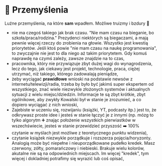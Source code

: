 # 🤔 Przemyślenia

Luźne przemyślenia, na które **sam** wpadłem.
Możliwe truizmy i bzdury 🙂

- nie ma czegoś takiego jak brak czasu. "Nie mam czasu na bieganie, bo szkoła/praca/rodzina." Prezydenci niektórych są biegaczami, a mają pewnie więcej rzeczy do zrobienia na głowie. Wszystko jest kwestią priorytetów. Jeśli ktoś powie "nie mam czasu na naukę programowania", to zwyczajnie nie jest to dla niego aż takim priorytetem. Gdy komuś naprawdę na czymś zależy, zawsze znajdzie na to czas,
- pracownika, który nie przywiązuje zbyt dużej wagi do wynagrodzenia, lecz do tego, jak ciekawy jest projekt, technologie, praca, ciężej utrzymać, niż takiego, którego zadowalają pieniądze,
- żeby wyciągać **prawidłowe** wnioski na podstawie newsów z internetu/telewizji/radia, trzeba by było być jakimś super ekspertem od wszystkiego, znać wiele niezwykle złożonych systemów i aktualnych sytuacji z wielu miejsc/dziedzin. Informacje te są zbyt krótkie, zbyt ogólnikowe, aby zwykły Kowalski był w stanie je zrozumieć, a co dopiero wyciągać z nich wnioski,
-  Zajebiste w uczeniu się, rozwijaniu (książki, YT, podcasty itp.) jest to, że odkrywasz proste idee i jesteś w stanie łączyć je z innymi (np. mózg to tylko algorytm ➕ znając położenie wszystkich pierwiastków w wszechświecie, jesteś w stanie przewidzieć przyszość ➡️ 100% czytanie w myślach jest możliwe z teoretycznego punktu widzenia),
- czytanie książek niezwykle porządkuje i rozszerza pojęcia/horyzonty. Analogią może być niepełne i nieuporządkowane pudełko kredek. Masz czerwony, zółty, pomarańczowy i niebieski. Brakuje wielu kolorów, akutalne nie są na odpowiednich miejscach. Im więcej "kredek", tym więcej i dokladniej potrafimy się wyrazić lub coś opisać,